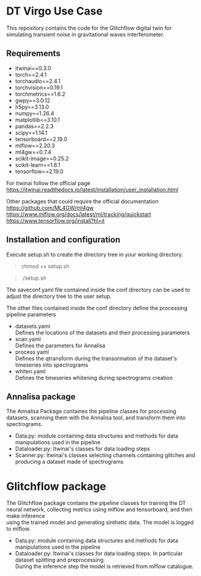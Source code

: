 # DT Virgo Use Case

This repository contains the code for the Glitchflow digital twin for simulating transient noise 
in gravitational waves interferometer.

## Requirements

- itwinai==0.3.0
- torch==2.4.1
- torchaudio==2.4.1
- torchvision==0.19.1
- torchmetrics==1.6.2
- gwpy==3.0.12
- h5py==3.13.0
- numpy==1.26.4
- matplotlib==3.10.1
- pandas==2.2.3
- scipy==1.14.1
- tensorboard==2.19.0
- mlflow==2.20.3
- ml4gw==0.7.4
- scikit-image==0.25.2
- scikit-learn==1.6.1
- tensorflow==2.19.0

For itwinai follow the official page <br>
https://itwinai.readthedocs.io/latest/installation/user_installation.html <br>

Other packages that could require the official documentation <br>
https://github.com/ML4GW/ml4gw <br>
https://www.mlflow.org/docs/latest/ml/tracking/quickstart <br>
https://www.tensorflow.org/install?hl=it <br>

## Installation and configuration

Execute setup.sh to create the directory tree in your working directory.

> chmod +x setup.sh

> ./setup.sh

The saveconf.yaml file contained inside the conf directory can be used to adjust the directory tree to the user setup.

The other files contained inside the conf directory define the processing pipeline parameters

- datasets.yaml <br>
Defines the locations of the datasets and their processing parameters <br>
- scan.yaml <br>
Defines the parameters for Annalisa <br>
- process.yaml <br>
Defines the qtransform during the transormation of the dataset's timeseries into spectrograms
- whiten.yaml  <br>
Defines the timeseries whitening during spectrograms creation

## Annalisa package

The Annalisa Package containes the pipeline classes for processing datasets, scanning them with the Annalisa tool, and transform them into spectrograms. <br>

- Data.py: module containing data structures and methods for data manipulations used in the pipeline
- Dataloader.py: Itwinai's classes for data loading steps
- Scanner.py: Itwinai's classes selecting channels containing glitches and producing a dataset made of spectrograms

# Glitchflow package

The Glitchflow package contains the pipeline classes for training the DT neural network, collecting metrics using mlflow and tensorboard, and then make inference <br>
using the trained model and generating sinthetic data. The model is logged to mlflow.

- Data.py: module containing data structures and methods for data manipulations used in the pipeline
- Dataloader.py: Itwinai's classes for data loading steps. In particular dataset splitting and preprocessing.<br>
  During the inference step the model is retrieved from mlflow catalogue.











